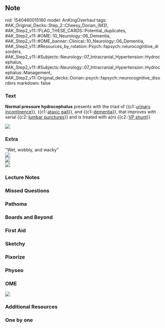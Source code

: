 ## Note
nid: 1540460015160
model: AnKingOverhaul
tags: #AK_Original_Decks::Step_2::Cheesy_Dorian_(M3), #AK_Step2_v11::!FLAG_THESE_CARDS::Potential_duplicates, #AK_Step2_v11::#OME::10_Neurology::06_Dementia, #AK_Step2_v11::#OME_banner::Clinical::10_Neurology::06_Dementia, #AK_Step2_v11::#Resources_by_rotation::Psych::fapsych::neurocognitive_disorders, #AK_Step2_v11::#Subjects::Neurology::07_Intracranial_Hypertension::Hydrocephalus, #AK_Step2_v11::#Subjects::Neurology::07_Intracranial_Hypertension::Hydrocephalus::Management, #AK_Step2_v11::Original_decks::Dorian::psych::fapsych::neurocognitive_disorders
markdown: false

### Text
<b>Normal pressure hydrocephalus</b> presents with the triad of
{{c1::<u>urinary incontinence</u>}}, {{c1::<u>ataxic gait</u>}},
and {{c1::<u>dementia</u>}}, that improves with serial
{{c2::<u>lumbar punctures</u>}} and is treated with a(n)
{{c2::<u>VP shunt</u>}}
<div><img src="paste-78782585110529.jpg"></div>

### Extra
<div>
  "Wet, wobbly, and wacky"
</div>
<div><img src="paste-79667348373505.jpg"></div>
<div><img src="paste-2095939745480705.jpg"></div>
<div><img src="paste-3637837300190.jpg"></div>

### Lecture Notes


### Missed Questions


### Pathoma


### Boards and Beyond


### First Aid


### Sketchy


### Pixorize


### Physeo


### OME
<div class="ome-widget">
  <a href=
  "https://onlinemeded.org/spa/neurology/dementia/acquire?ref=anki">
  <img src="_OME_AnkiFlashcards_Lesson_5.png"></a>
</div>

### Additional Resources


### One by one

